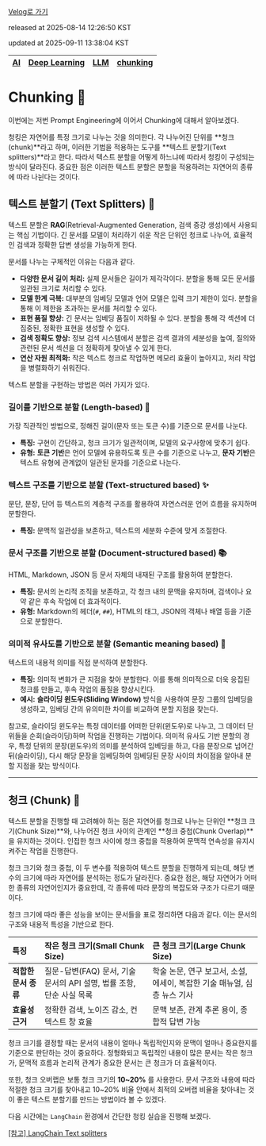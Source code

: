 [Velog로 가기](https://velog.io/@choi-hyk/LLM-Chunking)

released at 2025-08-14 12:26:50 KST

updated at 2025-09-11 13:38:04 KST

|[AI](https://velog.io/tags/AI)|[Deep Learning](https://velog.io/tags/Deep-Learning)|[LLM](https://velog.io/tags/LLM)|[chunking](https://velog.io/tags/chunking)|
|----|----|----|----|

# Chunking 🔧

이번에는 저번 Prompt Engineering에 이어서 Chunking에 대해서 알아보겠다.

청킹은 자연어를 특정 크기로 나누는 것을 의미한다. 각 나누어진 단위를 **청크(chunk)**라고 하며, 이러한 기법을 적용하는 도구를 **텍스트 분할기(Text splitters)**라고 한다. 따라서 텍스트 분할을 어떻게 하느냐에 따라서 청킹이 구성되는 방식이 달라진다. 중요한 점은 이러한 텍스트 분할은 분할을 적용하려는 자연어의 종류에 따라 나뉜다는 것이다.


## 텍스트 분할기 (Text Splitters) 📑

텍스트 분할은 **RAG**(Retrieval-Augmented Generation, 검색 증강 생성)에서 사용되는 핵심 기법이다. 긴 문서를 모델이 처리하기 쉬운 작은 단위인 청크로 나누어, 효율적인 검색과 정확한 답변 생성을 가능하게 한다.

문서를 나누는 구체적인 이유는 다음과 같다.

* **다양한 문서 길이 처리:** 실제 문서들은 길이가 제각각이다. 분할을 통해 모든 문서를 일관된 크기로 처리할 수 있다.
* **모델 한계 극복:** 대부분의 임베딩 모델과 언어 모델은 입력 크기 제한이 있다. 분할을 통해 이 제한을 초과하는 문서를 처리할 수 있다.
* **표현 품질 향상:** 긴 문서는 임베딩 품질이 저하될 수 있다. 분할을 통해 각 섹션에 더 집중된, 정확한 표현을 생성할 수 있다.
* **검색 정확도 향상:** 정보 검색 시스템에서 분할은 검색 결과의 세분성을 높여, 질의와 관련된 문서 섹션을 더 정확하게 찾아낼 수 있게 한다.
* **연산 자원 최적화:** 작은 텍스트 청크로 작업하면 메모리 효율이 높아지고, 처리 작업을 병렬화하기 쉬워진다.

텍스트 분할을 구현하는 방법은 여러 가지가 있다.

### 길이를 기반으로 분할 (Length-based) 📝

가장 직관적인 방법으로, 정해진 길이(문자 또는 토큰 수)를 기준으로 문서를 나눈다.
* **특징:** 구현이 간단하고, 청크 크기가 일관적이며, 모델의 요구사항에 맞추기 쉽다.
* **유형:** **토큰 기반**은 언어 모델에 유용하도록 토큰 수를 기준으로 나누고, **문자 기반**은 텍스트 유형에 관계없이 일관된 문자를 기준으로 나눈다.

### 텍스트 구조를 기반으로 분할 (Text-structured based) ✨

문단, 문장, 단어 등 텍스트의 계층적 구조를 활용하여 자연스러운 언어 흐름을 유지하며 분할한다.
* **특징:** 문맥적 일관성을 보존하고, 텍스트의 세분화 수준에 맞게 조절한다.

### 문서 구조를 기반으로 분할 (Document-structured based) 📚

HTML, Markdown, JSON 등 문서 자체의 내재된 구조를 활용하여 분할한다.
* **특징:** 문서의 논리적 조직을 보존하고, 각 청크 내의 문맥을 유지하며, 검색이나 요약 같은 후속 작업에 더 효과적이다.
* **유형:** Markdown의 헤더(`#`, `##`), HTML의 태그, JSON의 객체나 배열 등을 기준으로 분할한다.

### 의미적 유사도를 기반으로 분할 (Semantic meaning based) 🤔

텍스트의 내용적 의미를 직접 분석하여 분할한다.
* **특징:** 의미적 변화가 큰 지점을 찾아 분할한다. 이를 통해 의미적으로 더욱 응집된 청크를 만들고, 후속 작업의 품질을 향상시킨다.
* **예시:** **슬라이딩 윈도우(Sliding Window)** 방식을 사용하여 문장 그룹의 임베딩을 생성하고, 임베딩 간의 유의미한 차이를 비교하여 분할 지점을 찾는다.

참고로, 슬라이딩 윈도우는 특정 데이터를 어떠한 단위(윈도우)로 나누고, 그 데이터 단위들을 순회(슬라이딩)하며 작업을 진행하는 기법이다. 의미적 유사도 기반 분할의 경우, 특정 단위의 문장(윈도우)의 의미를 분석하여 임베딩을 하고, 다음 문장으로 넘어간 뒤(슬라이딩), 다시 해당 문장을 임베딩하여 임베딩된 문장 사이의 차이점을 알아내 분할 지점을 찾는 방식이다.

---

## 청크 (Chunk) 🧩

텍스트 분할을 진행할 때 고려해야 하는 점은 자연어를 청크로 나누는 단위인 **청크 크기(Chunk Size)**와, 나누어진 청크 사이의 관계인 **청크 중첩(Chunk Overlap)**을 유지하는 것이다. 인접한 청크 사이에 청크 중첩을 적용하여 문맥적 연속성을 유지시켜주는 작업을 진행한다.

청크 크기와 청크 중첩, 이 두 변수를 적용하여 텍스트 분할을 진행하게 되는데, 해당 변수의 크기에 따라 자연어를 분석하는 정도가 달라진다. 중요한 점은, 해당 자연어가 어떠한 종류의 자연어인지가 중요한데, 각 종류에 따라 문장의 복잡도와 구조가 다르기 때문이다.

청크 크기에 따라 좋은 성능을 보이는 문서들을 표로 정리하면 다음과 같다. 이는 문서의 구조와 내용적 특성을 기반으로 한다.

| 특징 | 작은 청크 크기(Small Chunk Size) | 큰 청크 크기(Large Chunk Size) |
|:---|:---|:---|
| **적합한 문서 종류** | 질문-답변(FAQ) 문서, 기술 문서의 API 설명, 법률 조항, 단순 사실 목록 | 학술 논문, 연구 보고서, 소설, 에세이, 복잡한 기술 매뉴얼, 심층 뉴스 기사 |
| **효율성 근거** | 정확한 검색, 노이즈 감소, 컨텍스트 창 효율 | 문맥 보존, 관계 추론 용이, 종합적 답변 가능 |

청크 크기를 결정할 때는 문서의 내용이 얼마나 독립적인지와 문맥이 얼마나 중요한지를 기준으로 판단하는 것이 중요하다. 정형화되고 독립적인 내용이 많은 문서는 작은 청크가, 문맥적 흐름과 논리적 관계가 중요한 문서는 큰 청크가 더 효율적이다.

또한, 청크 오버랩은 보통 청크 크기의 **10~20%** 를 사용한다. 문서 구조와 내용에 따라 적절한 청크 크기를 찾아내고 10~20% 비율 안에서 최적의 오버랩 비율을 찾아내는 것이 좋은 텍스트 분할기를 만드는 방법이라 볼 수 있겠다.

다음 시간에는 `LangChain` 환경에서 간단한 청킹 실습을 진행해 보겠다.

[[참고] LangChain Text splitters](https://python.langchain.com/docs/concepts/text_splitters/)